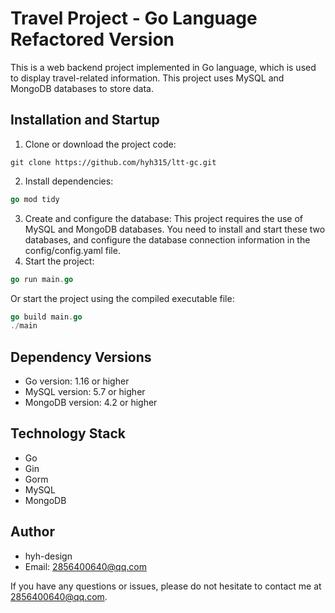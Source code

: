 # Travel Project - Go Language Refactored Version
This is a web backend project implemented in Go language, which is used to display travel-related information. This project uses MySQL and MongoDB databases to store data.

## Installation and Startup
1. Clone or download the project code:
```
git clone https://github.com/hyh315/ltt-gc.git
```
2. Install dependencies:
```go
go mod tidy
```
3. Create and configure the database:
This project requires the use of MySQL and MongoDB databases. You need to install and start these two databases, and configure the database connection information in the config/config.yaml file.
4. Start the project:
```go
go run main.go
```
Or start the project using the compiled executable file:
```go
go build main.go
./main
```

## Dependency Versions
+ Go version: 1.16 or higher
+ MySQL version: 5.7 or higher
+ MongoDB version: 4.2 or higher

## Technology Stack
+ Go
+ Gin
+ Gorm
+ MySQL
+ MongoDB

## Author
+ hyh-design
+ Email: 2856400640@qq.com

If you have any questions or issues, please do not hesitate to contact me at 2856400640@qq.com.

